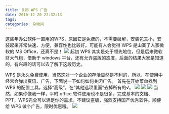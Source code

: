 ```yaml
---
title: 关闭 WPS 广告
date: 2016-12-20 22:32:13
tags:
categories: 杂物间
---
```

这些年办公软件一直用的WPS，原因它是免费的，不需要破解，安装包又小，安装起来非常快速、方便，兼容性也比较好。可能有人会觉得 WPS 是山寨了人家微软的 MS Office，还真不是！
![](https://lhp9916.github.io/images/20161220/wps-vs-ms.jpg)
起初 WPS 其实是处于领先地位，但是后来微软财大气粗，借助于 windows 平台，还有允许盗版的态度，后面的结果大家是知道的，有兴趣的话可以去了解下这段历史。

WPS 是永久免费使用，当然这对一个企业的存活显然是不利的，所以，在使用中经常会弹出资讯、广告，下面说一下如何如何关闭广告。
首先在开始菜单找到 WPS 的配置工具，选择“高级”，在“其他选项里面”去掉所有的√。
![](https://lhp9916.github.io/images/20161220/step1.jpg)
![](https://lhp9916.github.io/images/20161220/step2.jpg)
![](https://lhp9916.github.io/images/20161220/step3.jpg)
当然，如果你像我一样，平时 office 软件使用也不是很多，完成基本的文档、PPT，WPS完全可以满足你的需求。不建议盗版，强烈支持国产优秀软件。顺便给 WPS 做个广告，限时优惠哦。
![](https://lhp9916.github.io/images/20161220/ad.jpg)
